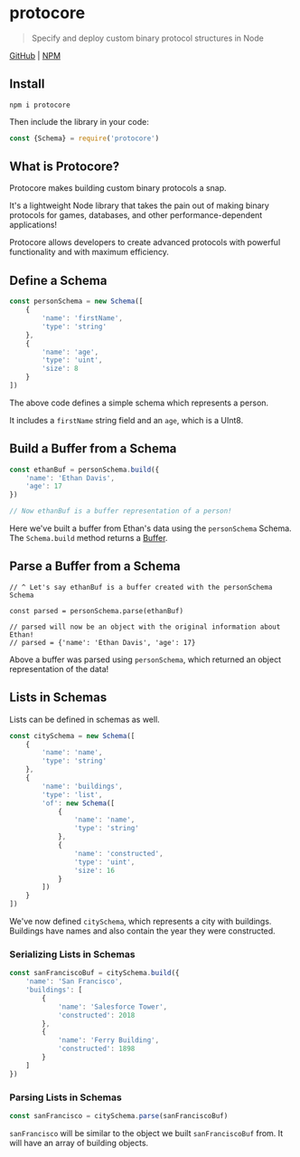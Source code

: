 # protocore
> Specify and deploy custom binary protocol structures in Node

[GitHub](https://github.com/ethanent/protocore) | [NPM](https://www.npmjs.com/package/protocore)

## Install

```
npm i protocore
```

Then include the library in your code:

```js
const {Schema} = require('protocore')
```

## What is Protocore?

Protocore makes building custom binary protocols a snap.

It's a lightweight Node library that takes the pain out of making binary protocols for games, databases, and other performance-dependent applications!

Protocore allows developers to create advanced protocols with powerful functionality and with maximum efficiency.

## Define a Schema

```js
const personSchema = new Schema([
	{
		'name': 'firstName',
		'type': 'string'
	},
	{
		'name': 'age',
		'type': 'uint',
		'size': 8
	}
])
```

The above code defines a simple schema which represents a person.

It includes a `firstName` string field and an `age`, which is a UInt8.

## Build a Buffer from a Schema

```js
const ethanBuf = personSchema.build({
	'name': 'Ethan Davis',
	'age': 17
})

// Now ethanBuf is a buffer representation of a person!
```

Here we've built a buffer from Ethan's data using the `personSchema` Schema. The `Schema.build` method returns a [Buffer](https://nodejs.org/api/buffer.html).

## Parse a Buffer from a Schema

```
// ^ Let's say ethanBuf is a buffer created with the personSchema Schema

const parsed = personSchema.parse(ethanBuf)

// parsed will now be an object with the original information about Ethan!
// parsed = {'name': 'Ethan Davis', 'age': 17}
```

Above a buffer was parsed using `personSchema`, which returned an object representation of the data!

## Lists in Schemas

Lists can be defined in schemas as well.

```js
const citySchema = new Schema([
	{
		'name': 'name',
		'type': 'string'
	},
	{
		'name': 'buildings',
		'type': 'list',
		'of': new Schema([
			{
				'name': 'name',
				'type': 'string'
			},
			{
				'name': 'constructed',
				'type': 'uint',
				'size': 16
			}
		])
	}
])
```

We've now defined `citySchema`, which represents a city with buildings. Buildings have names and also contain the year they were constructed.

### Serializing Lists in Schemas

```js
const sanFranciscoBuf = citySchema.build({
	'name': 'San Francisco',
	'buildings': [
		{
			'name': 'Salesforce Tower',
			'constructed': 2018
		},
		{
			'name': 'Ferry Building',
			'constructed': 1898
		}
	]
})
```

### Parsing Lists in Schemas

```js
const sanFrancisco = citySchema.parse(sanFranciscoBuf)
```

`sanFrancisco` will be similar to the object we built `sanFranciscoBuf` from. It will have an array of building objects.